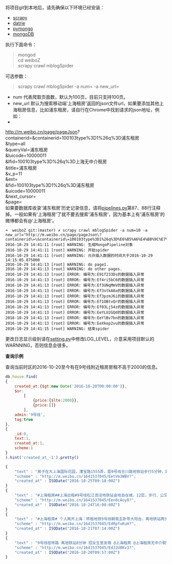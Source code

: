 将项目git到本地后，请先确保以下环境已经安装：

*  [scrapy](https://scrapy.org)
*  [datrie](https://github.com/pytries/datrie)
*  [pymongo](https://github.com/mongodb/mongo-python-driver)
*  [mongoDB](https://www.mongodb.org)

执行下面命令：

>mongod  
>cd weiboZ  
>scrapy crawl mblogSpider 

可选参数：
 > scrapy crawl mblogSpider  -a num=     -a new_url= 
 
 - num 代表爬取页面数，默认为100页，目前只支持100页。
 - new_url 默认为搜索移动端‘上海租房’返回的json文件url，如果要添加其他上海租房信息，比如浦东租房，请自行在Chrome中找到请求的json地址，例如：
 - 
http://m.weibo.cn/page/pageJson?     
containerid=&containerid=100103type%3D1%26q%3D浦东租房  
&type=all   
&queryVal=浦东租房   
&luicode=10000011   
&lfid=100103type%3D%26q%3D上海无中介租房   
&title=浦东租房   
&v_p=11   
&ext=  
&fid=100103type%3D1%26q%3D浦东租房  
&uicode=10000011  
&next_cursor=  
&page=  
如果要数据库收录‘浦东租房’历史记录信息，请将[pipelines.py](https://github.com/luzhijun/weiboSA/blob/master/weiboZ/pipelines.py)第87、88行注释掉。一般如果有‘上海租房’了就不要去搜索‘浦东租房’，因为基本上有‘浦东租房’的微博都会有@‘上海租房’。

```
➜  weiboZ git:(master) ✗ scrapy crawl mblogSpider -a num=10 -a new_url="http://m.weibo.cn/page/pageJson\?containerid\=\&containerid\=100103type%3D1%26q%3D%E6%B5%A6%E4%B8%9C%E7%A7%9F%E6%88%BF\&type\=all\&queryVal\=%E6%B5%A6%E4%B8%9C%E7%A7%9F%E6%88%BF\&luicode\=10000011\&lfid\=100103type%3D%26q%3D%E4%B8%8A%E6%B5%B7%E6%97%A0%E4%B8%AD%E4%BB%8B%E7%A7%9F%E6%88%BF\&title\=%E6%B5%A6%E4%B8%9C%E7%A7%9F%E6%88%BF\&v_p\=11\&ext\=\&fid\=100103type%3D1%26q%3D%E6%B5%A6%E4%B8%9C%E7%A7%9F%E6%88%BF\&uicode\=10000011\&next_cursor\=\&page\="
2016-10-29 14:41:11 [root] WARNING: 生成MongoPipeline对象
2016-10-29 14:41:11 [root] WARNING: 开始spider
2016-10-29 14:41:11 [root] WARNING: 允许插入数据的时间大于2016-10-29 14:15:05.875000
2016-10-29 14:41:13 [root] WARNING: do page1.
2016-10-29 14:41:13 [root] WARNING: do other pages.
2016-10-29 14:41:13 [root] ERROR: 编号为:E91f233Ds的数据插入异常
2016-10-29 14:41:13 [root] ERROR: 编号为:Ef4ri5bC6的数据插入异常
2016-10-29 14:41:13 [root] ERROR: 编号为:Ef3UNqMmV的数据插入异常
2016-10-29 14:41:13 [root] ERROR: 编号为:Ef3stkA8a的数据插入异常
2016-10-29 14:41:13 [root] ERROR: 编号为:Ef3pzmJ6i的数据插入异常
2016-10-29 14:41:13 [root] ERROR: 编号为:Ef1OBtvQr的数据插入异常
2016-10-29 14:41:13 [root] ERROR: 编号为:Ef03Lj54z的数据插入异常
2016-10-29 14:41:13 [root] ERROR: 编号为:EeYLU2GQd的数据插入异常
2016-10-29 14:41:13 [root] ERROR: 编号为:EeYlBv7bn的数据插入异常
2016-10-29 14:41:13 [root] ERROR: 编号为:EeXkop2vu的数据插入异常
2016-10-29 14:41:15 [root] WARNING: 结束spider
```
 
 更改日志显示级别请在[setting.py](https://github.com/luzhijun/weiboSA/blob/master/weiboZ/settings.py)中修改LOG_LEVEL，介意采用项目默认的WARNNING，否则信息会很多。
 
**查询示例**

查询当前时区的2016-10-20至今有在9号线附近租房房租不高于2000的信息。

```javascript
db.house.find(
{
	created_at:{$gt:new Date('2016-10-20T00:00:00')},
	$or:
		[
			{price:{$lte:2000}},
			{price:[]}
		],
	admin:'9号线',
	tag:true
},
{	
	_id:0,
	text:1,
	created_at:1,
	scheme:1
}
).hint('created_at_-1').pretty()

{
	"text" : "房子在大上海国际花园，漕宝路1555弄，距9号线合川路地铁站步行5分钟，距徐家汇站只有4站，现在转租大床，有独立卫生间，公共厨房，房租2400，平摊下来1200，有一女室友，室友宜家上班，限女生，没有物业费，包网络，水电自理@上海租房无中介 @上海租房无中介 @上海租房 @上海租房无中介联盟",
	"scheme" : "http://m.weibo.cn/1641537045/EetVm3WBV?",
	"created_at" : ISODate("2016-10-25T09:18:00Z")
}
{
	"text" : "#上海租房##上海出租#9号线松江泗泾地铁站金地自在城，12层，步行、公交或小区班车直达地铁站。精装，品牌家具家电，主卧1800RMB/月；公寓门禁出入，房东直租，电话：13816835869，或QQ：36804408。@上海租房 @互助租房 @房天下上海租房 @上海租房无中介   @应届毕业生上海租房",
	"scheme" : "http://m.weibo.cn/1641537045/Een8cAoy8?",
	"created_at" : ISODate("2016-10-24T16:00:00Z")
}
{
	"text" : "#上海租房# 个人离开上海：转租地铁9号线朝南主卧带大阳台，离地铁站两分钟！设备齐全，交通方便，随时入住。具体信息看图片～@上海租房 @上海租房无中介联盟 @魔都租房 帮转谢谢！",
	"scheme" : "http://m.weibo.cn/1641537045/EdRpfuKuH?",
	"created_at" : ISODate("2016-10-21T07:14:00Z")
}
{
	"text" : "9号线桂林路 离地铁站8分钟 招女生室友哦 @上海租房 @上海租房无中介联盟 上海·南京西路",
	"scheme" : "http://m.weibo.cn/1641537045/EdJ2U8Kv3?",
	"created_at" : ISODate("2016-10-20T09:57:00Z")
}
```

